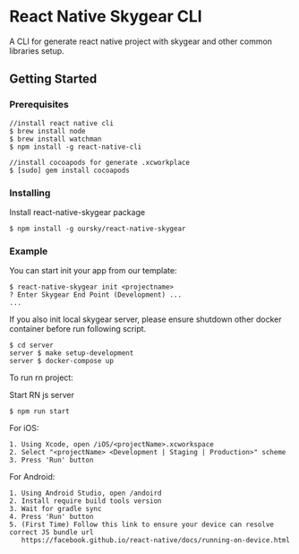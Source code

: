 # React Native Skygear CLI

A CLI for generate react native project with skygear and other common libraries setup.

## Getting Started


### Prerequisites


```
//install react native cli
$ brew install node
$ brew install watchman
$ npm install -g react-native-cli

//install cocoapods for generate .xcworkplace
$ [sudo] gem install cocoapods
```

### Installing

Install react-native-skygear package

```
$ npm install -g oursky/react-native-skygear
```

### Example
You can start init your app from our template:

```
$ react-native-skygear init <projectname>
? Enter Skygear End Point (Development) ... 
...
```

If you also init local skygear server, please ensure shutdown other docker container before run following script.
```
$ cd server
server $ make setup-development
server $ docker-compose up
```

To run rn project:

Start RN js server
```
$ npm run start
```

For iOS:

```
1. Using Xcode, open /iOS/<projectName>.xcworkspace
2. Select "<projectName> <Development | Staging | Production>" scheme
3. Press 'Run' button
```

For Android:

```
1. Using Android Studio, open /andoird
2. Install require build tools version
3. Wait for gradle sync
4. Press 'Run' button
5. (First Time) Follow this link to ensure your device can resolve correct JS bundle url
   https://facebook.github.io/react-native/docs/running-on-device.html
```
